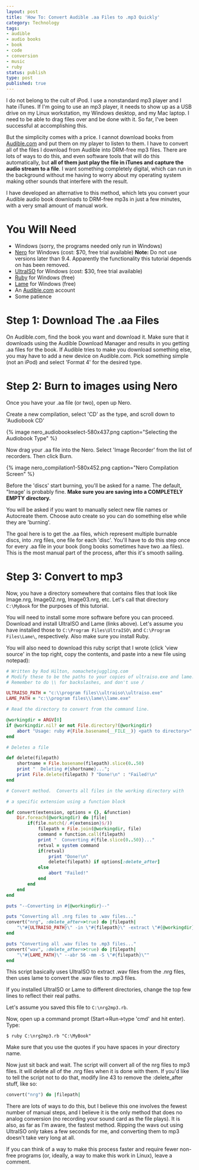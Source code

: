 ```yaml
---
layout: post
title: 'How To: Convert Audible .aa Files to .mp3 Quickly'
category: Technology
tags:
- audible
- audio books
- book
- code
- conversion
- music
- ruby
status: publish
type: post
published: true
---
```


I do not belong to the cult of iPod.  I use a nonstandard mp3 player and I hate iTunes.  If I'm going to use an mp3 player, it needs to show up as a USB drive on my Linux workstation, my Windows desktop, and my Mac laptop.  I need to be able to drag files over and be done with it.  So far, I've been successful at accomplishing this.

But the simplicity comes with a price.  I cannot download books from [Audible.com](http://www.audible.com) and put them on my player to listen to them.  I have to convert all of the files I download from Audible into DRM-free mp3 files.  There are lots of ways to do this, and even software tools that will do this automatically, but **all of them just play the file in iTunes and capture the audio stream to a file**.  I want something completely digital, which can run in the background without me having to worry about my operating system making other sounds that interfere with the result.

I have developed an alternative to this method, which lets you convert your Audible audio book downloads to DRM-free mp3s in just a few minutes, with a very small amount of manual work.

# You Will Need

 * Windows (sorry, the programs needed only run in Windows)
 * [Nero](http://www.nero.com/enu/store-nero9.html) for Windows (cost: $70, free trial available) **Note:** Do not use versions later than 9.4.  Apparently the functionality this tutorial depends on has been removed.
 * [UltraISO](http://www.ezbsystems.com/ultraiso/) for Windows (cost: $30, free trial available)
 * [Ruby](http://rubyinstaller.rubyforge.org/wiki/wiki.pl) for Windows (free)
 * [Lame](http://www.free-codecs.com/download/Lame_Encoder.htm) for Windows (free)
 * An [Audible.com](http://www.audible.com) account
 * Some patience

# Step 1: Download The .aa Files

On Audible.com, find the book you want and download it.  Make sure that it downloads using the Audible Download Manager and results in you getting .aa files for the book.  If Audible tries to make you download something else, you may have to add a new device on Audible.com.  Pick something simple (not an iPod) and select 'Format 4' for the desired type.

# Step 2: Burn to images using Nero

Once you have your .aa file (or two), open up Nero.

Create a new compilation, select 'CD' as the type, and scroll down to 'Audiobook CD'

{% image nero_audiobookselect-580x437.png caption="Selecting the Audiobook Type" %}

Now drag your .aa file into the Nero.  Select 'Image Recorder' from the list of recorders.  Then click Burn.

{% image nero_compilation1-580x452.png caption="Nero Compilation Screen" %}

Before the 'discs' start burning, you'll be asked for a name.  The default, "Image' is probably fine.  **Make sure you are saving into a COMPLETELY EMPTY directory.**

You will be asked if you want to manually select new file names or Autocreate them.  Choose auto create so you can do something else while they are 'burning'. 

The goal here is to get the .aa files, which represent multiple burnable discs, into .nrg files, one file for each 'disc'.  You'll have to do this step once for every .aa file in your book (long books sometimes have two .aa files).  This is the most manual part of the process, after this it's smooth sailing.

# Step 3: Convert to mp3

Now, you have a directory somewhere that contains files that look like Image.nrg, Image02.nrg, Image03.nrg, etc.  Let's call that directory `C:\MyBook` for the purposes of this tutorial.

You will need to install some more software before you can proceed.  Download and install UltraISO and Lame (links above).  Let's assume you have installed those to `C:\Program Files\UltraISO\` and `C:\Program Files\Lame\`, respectively.  Also make sure you install Ruby.

You will also need to download this ruby script that I wrote (click 'view source' in the top right, copy the contents, and paste into a new file using notepad):

~~~ruby
# Written by Rod Hilton, nomachetejuggling.com
# Modify these to be the paths to your copies of ultraiso.exe and lame.exe.
# Remember to do \\ for backslashes, and don't use /

ULTRAISO_PATH = "c:\\program files\\ultraiso\\ultraiso.exe"
LAME_PATH = "c:\\program files\\lame\\lame.exe"

# Read the directory to convert from the command line.

@workingdir = ARGV[0]
if @workingdir.nil? or not File.directory?(@workingdir)
	abort "Usage: ruby #{File.basename(__FILE__)} <path to directory>"
end

# Deletes a file

def delete(filepath)
	shortname = File.basename(filepath).slice(0..50)
	print "  Deleting #{shortname}...";
	print File.delete(filepath) ? "Done!\n" : "Failed!\n"
end

# Convert method.  Converts all files in the working directory with

# a specific extension using a function block

def convert(extension, options = {}, &function)
	Dir.foreach(@workingdir) do |file|
		if(file.match(/.#{extension}$/))
			filepath = File.join(@workingdir, file)
			command = function.call(filepath)
			print "  Converting #{file.slice(0..50)}..."
			retval = system command
			if(retval)
				print "Done!\n"
				delete(filepath) if options[:delete_after]
			else
				abort "Failed!"
			end
		end
	end
end

puts "--Converting in #{@workingdir}--"

puts "Converting all .nrg files to .wav files..."
convert("nrg", :delete_after=>true) do |filepath|
	"\"#{ULTRAISO_PATH}\" -in \"#{filepath}\" -extract \"#{@workingdir}\""
end

puts "Converting all .wav files to .mp3 files..."
convert("wav", :delete_after=>true) do |filepath|
	"\"#{LAME_PATH}\" --abr 56 -mm -S \"#{filepath}\""
end
~~~

This script basically uses UltraISO to extract .wav files from the .nrg files, then uses lame to convert the .wav files to .mp3 files.

If you installed UltraISO or Lame to different directories, change the top few lines to reflect their real paths.

Let's assume you saved this file to `C:\nrg2mp3.rb`.

Now, open up a command prompt (Start->Run->type 'cmd' and hit enter).  Type:

~~~terminal
$ ruby C:\nrg2mp3.rb "C:\MyBook"
~~~

Make sure that you use the quotes if you have spaces in your directory name.

Now just sit back and wait.  The script will convert all of the nrg files to mp3 files.  It will delete all of the .nrg files when it is done with them.  If you'd like to tell the script not to do that, modify line 43 to remove the :delete_after stuff, like so:

~~~ruby
convert("nrg") do |filepath|
~~~

There are lots of ways to do this, but I believe this one involves the fewest number of manual steps, and I believe it is the only method that does no analog conversion (no recording your sound card as the file plays).  It is also, as far as I'm aware, the fastest method.  Ripping the wavs out using UltraISO only takes a few seconds for me, and converting them to mp3 doesn't take very long at all.

If you can think of a way to make this process faster and require fewer non-free programs (or, ideally, a way to make this work in Linux), leave a comment.

